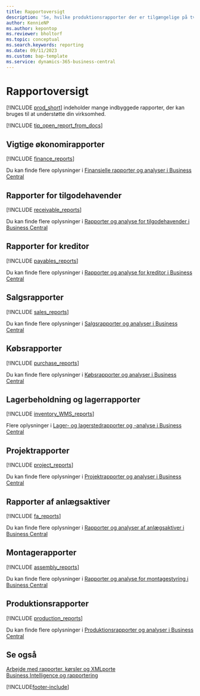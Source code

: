 ```yaml
---
title: Rapportoversigt
description: 'Se, hvilke produktionsrapporter der er tilgængelige på tværs af alle funktionsområder i standardversionen af Business Central, så du kan holde styr på virksomheden.'
author: KennieNP
ms.author: kepontop
ms.reviewer: bholtorf
ms.topic: conceptual
ms.search.keywords: reporting
ms.date: 09/11/2023
ms.custom: bap-template
ms.service: dynamics-365-business-central
---
```

# Rapportoversigt

[!INCLUDE [prod_short](includes/prod_short.md)] indeholder mange indbyggede rapporter, der kan bruges til at understøtte din virksomhed.  

[!INCLUDE [tip_open_report_from_docs](includes/tip-open-report-from-docs.md)]

## Vigtige økonomirapporter

[!INCLUDE [finance_reports](includes/finance-reports-include.md)]

Du kan finde flere oplysninger i [Finansielle rapporter og analyser i Business Central](finance-reports.md)

## Rapporter for tilgodehavender

[!INCLUDE [receivable_reports](includes/receivable-reports-include.md)]

Du kan finde flere oplysninger i [Rapporter og analyse for tilgodehavender i Business Central](receivables-reports.md)

## Rapporter for kreditor

[!INCLUDE [payables_reports](includes/payables-reports-include.md)]

Du kan finde flere oplysninger i [Rapporter og analyse for kreditor i Business Central](payables-reports.md)

## Salgsrapporter

[!INCLUDE [sales_reports](includes/sales-reports-include.md)]

Du kan finde flere oplysninger i [Salgsrapporter og analyser i Business Central](sales-reports.md)

## Købsrapporter

[!INCLUDE [purchase_reports](includes/purchase-reports-include.md)]

Du kan finde flere oplysninger i [Købsrapporter og analyser i Business Central](purchase-reports.md)

## Lagerbeholdning og lagerrapporter

[!INCLUDE [inventory_WMS_reports](includes/inventory-WMS-reports-include.md)]

Flere oplysninger i [Lager- og lagerstedrapporter og -analyse i Business Central](inventory-wms-reports.md)

## Projektrapporter

[!INCLUDE [project_reports](includes/project-reports-include.md)]

Du kan finde flere oplysninger i [Projektrapporter og analyser i Business Central](project-reports.md)

## Rapporter af anlægsaktiver

[!INCLUDE [fa_reports](includes/fa-reports-include.md)]

Du kan finde flere oplysninger i [Rapporter og analyser af anlægsaktiver i Business Central](fa-reports.md)

## Montagerapporter

[!INCLUDE [assembly_reports](includes/assembly-reports-include.md)]

Du kan finde flere oplysninger i [Rapporter og analyse for montagestyring i Business Central](assembly-reports.md)

## Produktionsrapporter

[!INCLUDE [production_reports](includes/production-reports-include.md)]

Du kan finde flere oplysninger i [Produktionsrapporter og analyser i Business Central](production-reports.md)

## Se også

[Arbejde med rapporter, kørsler og XMLporte](ui-work-report.md)  
[Business Intelligence og rapportering](reports-bi-reporting.md)  

[!INCLUDE[footer-include](includes/footer-banner.md)]
